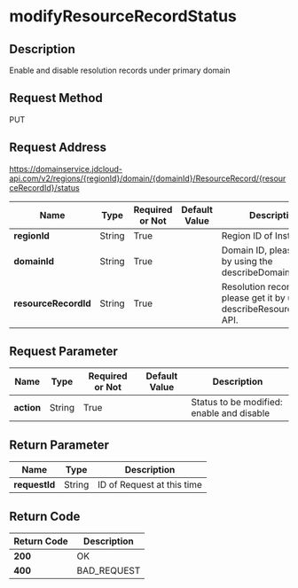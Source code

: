 # modifyResourceRecordStatus


## Description
Enable and disable resolution records under primary domain

## Request Method
PUT

## Request Address
https://domainservice.jdcloud-api.com/v2/regions/{regionId}/domain/{domainId}/ResourceRecord/{resourceRecordId}/status

|Name|Type|Required or Not|Default Value|Description|
|---|---|---|---|---|
|**regionId**|String|True| |Region ID of Instances|
|**domainId**|String|True| |Domain ID, please get it by using the describeDomains API.|
|**resourceRecordId**|String|True| |Resolution record ID, please get it by using the describeResourceRecord API.|

## Request Parameter
|Name|Type|Required or Not|Default Value|Description|
|---|---|---|---|---|
|**action**|String|True| |Status to be modified: enable and disable|


## Return Parameter
|Name|Type|Description|
|---|---|---|
|**requestId**|String|ID of Request at this time|


## Return Code
|Return Code|Description|
|---|---|
|**200**|OK|
|**400**|BAD_REQUEST|
